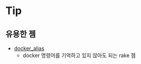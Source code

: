 # Tip

## 유용한 젬

* [docker_alias](https://github.com/seapy/docker_alias)
    *  docker 명령어를 기억하고 있지 않아도 되는 rake 젬
